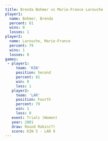 ```yaml
---
title: Brenda Bohmer vs Marie-France Larouche
player1:                      
  name: Bohmer, Brenda        
  percent: 81                 
  wins: 0                     
  losses: 1                   
player2:                      
  name: Larouche, Marie-France
  percent: 79                 
  wins: 1                     
  losses: 0                   
games:
 - player1:          
     team: 'KIN'     
     position: Second
     percent: 81     
     win: 0          
     loss: 1         
   player2:          
     team: 'LAR'     
     position: Fourth
     percent: 79     
     win: 1          
     loss: 0         
   event: Trials (Women)
   year: 2001           
   draw: Round Robin(7) 
   score: KIN 5 - LAR 9 
---
```

